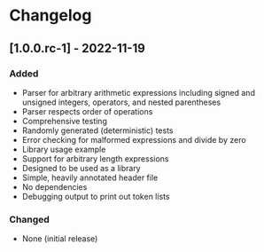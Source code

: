 # Changelog

## [1.0.0.rc-1] - 2022-11-19

### Added

- Parser for arbitrary arithmetic expressions including signed and unsigned integers, operators, and nested parentheses
- Parser respects order of operations
- Comprehensive testing
- Randomly generated (deterministic) tests
- Error checking for malformed expressions and divide by zero
- Library usage example
- Support for arbitrary length expressions
- Designed to be used as a library
- Simple, heavily annotated header file
- No dependencies
- Debugging output to print out token lists

### Changed

- None (initial release)
